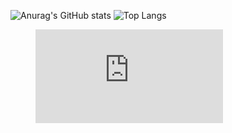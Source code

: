 ![Anurag's GitHub stats](https://github-readme-stats.vercel.app/api?username=ztirk&show_icons=true&theme=dark)
![Top Langs](https://github-readme-stats.vercel.app/api/top-langs/?username=ztirk&theme=dark)
<figure><embed src="https://wakatime.com/share/@fa07892a-0976-48df-aa97-6918befc9cbc/414e71cd-311a-43a9-ae17-9ae2337bf709.svg"></embed></figure>

